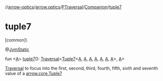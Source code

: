 //[arrow-optics](../../../../index.md)/[arrow.optics](../../index.md)/[PTraversal](../index.md)/[Companion](index.md)/[tuple7](tuple7.md)

# tuple7

[common]\

@[JvmStatic](https://kotlinlang.org/api/latest/jvm/stdlib/kotlin.jvm/-jvm-static/index.html)

fun &lt;[A](tuple7.md)&gt; [tuple7](tuple7.md)(): [Traversal](../../index.md#153853783%2FClasslikes%2F-617900156)&lt;[Tuple7](../../../../../arrow-core/arrow-core/arrow.core/-tuple7/index.md)&lt;[A](tuple7.md), [A](tuple7.md), [A](tuple7.md), [A](tuple7.md), [A](tuple7.md), [A](tuple7.md), [A](tuple7.md)&gt;, [A](tuple7.md)&gt;

[Traversal](../../index.md#153853783%2FClasslikes%2F-617900156) to focus into the first, second, third, fourth, fifth, sixth and seventh value of a [arrow.core.Tuple7](../../../../../arrow-core/arrow-core/arrow.core/-tuple7/index.md)
